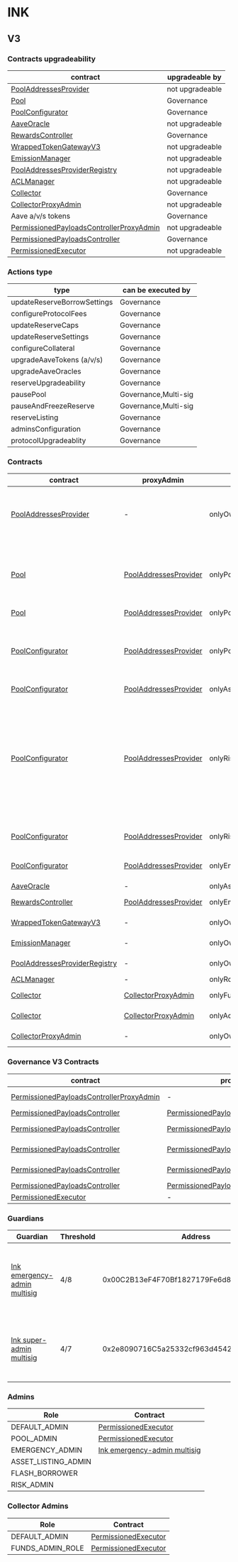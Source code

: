# INK 
## V3 
### Contracts upgradeability
| contract |upgradeable by |
|----------|----------|
|  [PoolAddressesProvider](https://explorer.inkonchain.com//address/0x4172E6aAEC070ACB31aaCE343A58c93E4C70f44D) |  not upgradeable | |--------|--------|
|  [Pool](https://explorer.inkonchain.com//address/0x2816cf15F6d2A220E789aA011D5EE4eB6c47FEbA) |  Governance | |--------|--------|
|  [PoolConfigurator](https://explorer.inkonchain.com//address/0x4f221e5c0B7103f7e3291E10097de6D9e3BfC02d) |  Governance | |--------|--------|
|  [AaveOracle](https://explorer.inkonchain.com//address/0x4758213271BFdC72224A7a8742dC865fC97756e1) |  not upgradeable | |--------|--------|
|  [RewardsController](https://explorer.inkonchain.com//address/0xD93e3Ae8f69D04d484d1652Ca569d4b0522414DF) |  Governance | |--------|--------|
|  [WrappedTokenGatewayV3](https://explorer.inkonchain.com//address/0xDe090EfCD6ef4b86792e2D84E55a5fa8d49D25D2) |  not upgradeable | |--------|--------|
|  [EmissionManager](https://explorer.inkonchain.com//address/0x9CbcEf2c44cF28ff2aa36Bff7BaB315398209A79) |  not upgradeable | |--------|--------|
|  [PoolAddressesProviderRegistry](https://explorer.inkonchain.com//address/0x501B4c19dd9C2e06E94dA7b6D5Ed4ddA013EC741) |  not upgradeable | |--------|--------|
|  [ACLManager](https://explorer.inkonchain.com//address/0x86E2938daE289763D4e09a7e42c5cCcA62Cf9809) |  not upgradeable | |--------|--------|
|  [Collector](https://explorer.inkonchain.com//address/0x9138E2cAdFEB23AFFdc0419F2912CaB8F135dba9) |  Governance | |--------|--------|
|  [CollectorProxyAdmin](https://explorer.inkonchain.com//address/0xd059ec2cf261858e23fb5a3a5debd929501e99e8) |  not upgradeable | |--------|--------|
|  Aave a/v/s tokens |  Governance | |--------|--------|
|  [PermissionedPayloadsControllerProxyAdmin](https://explorer.inkonchain.com//address/0x8a2de8be84a4c1650c6d225c31db28277adf1fc8) |  not upgradeable | |--------|--------|
|  [PermissionedPayloadsController](https://explorer.inkonchain.com//address/0x1dE9CB9420Dd1f2cCeFFf9393E126b800D413b7A) |  Governance | |--------|--------|
|  [PermissionedExecutor](https://explorer.inkonchain.com//address/0x1dF462e2712496373A347f8ad10802a5E95f053D) |  not upgradeable | |--------|--------|

### Actions type
| type |can be executed by |
|----------|----------|
|  updateReserveBorrowSettings |  Governance | |--------|--------|
|  configureProtocolFees |  Governance | |--------|--------|
|  updateReserveCaps |  Governance | |--------|--------|
|  updateReserveSettings |  Governance | |--------|--------|
|  configureCollateral |  Governance | |--------|--------|
|  upgradeAaveTokens (a/v/s) |  Governance | |--------|--------|
|  upgradeAaveOracles |  Governance | |--------|--------|
|  reserveUpgradeability |  Governance | |--------|--------|
|  pausePool |  Governance,Multi-sig | |--------|--------|
|  pauseAndFreezeReserve |  Governance,Multi-sig | |--------|--------|
|  reserveListing |  Governance | |--------|--------|
|  adminsConfiguration |  Governance | |--------|--------|
|  protocolUpgradeablity |  Governance | |--------|--------|

### Contracts
| contract |proxyAdmin |modifier |permission owner |functions |
|----------|----------|----------|----------|----------|
|  [PoolAddressesProvider](https://explorer.inkonchain.com//address/0x4172E6aAEC070ACB31aaCE343A58c93E4C70f44D) |  - |  onlyOwner |  [PermissionedExecutor](https://explorer.inkonchain.com//address/0x1dF462e2712496373A347f8ad10802a5E95f053D) |  setMarketId, setAddress, setAddressAsProxy, setPoolImpl, setPoolConfiguratorImpl, setPriceOracle, setACLManager, setACLAdmin, setPriceOracleSentinel, setPoolDataProvider | |--------|--------|--------|--------|--------|
|  [Pool](https://explorer.inkonchain.com//address/0x2816cf15F6d2A220E789aA011D5EE4eB6c47FEbA) |  [PoolAddressesProvider](https://explorer.inkonchain.com//address/0x4172E6aAEC070ACB31aaCE343A58c93E4C70f44D) |  onlyPoolConfigurator |  [PoolConfigurator](https://explorer.inkonchain.com//address/0x4f221e5c0B7103f7e3291E10097de6D9e3BfC02d) |  initReserve, dropReserve, setReserveInterestRateStrategyAddress, setConfiguration, updateBridgeProtocolFee, updateFlashloanPremiums, configureEModeCategory, resetIsolationModeTotalDebt | |--------|--------|--------|--------|--------|
|  [Pool](https://explorer.inkonchain.com//address/0x2816cf15F6d2A220E789aA011D5EE4eB6c47FEbA) |  [PoolAddressesProvider](https://explorer.inkonchain.com//address/0x4172E6aAEC070ACB31aaCE343A58c93E4C70f44D) |  onlyPoolAdmin |  [PermissionedExecutor](https://explorer.inkonchain.com//address/0x1dF462e2712496373A347f8ad10802a5E95f053D) |  rescueTokens | |--------|--------|--------|--------|--------|
|  [PoolConfigurator](https://explorer.inkonchain.com//address/0x4f221e5c0B7103f7e3291E10097de6D9e3BfC02d) |  [PoolAddressesProvider](https://explorer.inkonchain.com//address/0x4172E6aAEC070ACB31aaCE343A58c93E4C70f44D) |  onlyPoolAdmin |  [PermissionedExecutor](https://explorer.inkonchain.com//address/0x1dF462e2712496373A347f8ad10802a5E95f053D) |  dropReserve, dropReserve, updateAToken, updateStableDebtToken, updateVariableDebtToken, setReserveActive, updateBridgeProtocolFee, updateFlashloanPremiumTotal, updateFlashloanPremiumToProtocol | |--------|--------|--------|--------|--------|
|  [PoolConfigurator](https://explorer.inkonchain.com//address/0x4f221e5c0B7103f7e3291E10097de6D9e3BfC02d) |  [PoolAddressesProvider](https://explorer.inkonchain.com//address/0x4172E6aAEC070ACB31aaCE343A58c93E4C70f44D) |  onlyAssetListingOrPoolAdmins |  [PermissionedExecutor](https://explorer.inkonchain.com//address/0x1dF462e2712496373A347f8ad10802a5E95f053D) |  initReserves | |--------|--------|--------|--------|--------|
|  [PoolConfigurator](https://explorer.inkonchain.com//address/0x4f221e5c0B7103f7e3291E10097de6D9e3BfC02d) |  [PoolAddressesProvider](https://explorer.inkonchain.com//address/0x4172E6aAEC070ACB31aaCE343A58c93E4C70f44D) |  onlyRiskOrPoolAdmins |  [PermissionedExecutor](https://explorer.inkonchain.com//address/0x1dF462e2712496373A347f8ad10802a5E95f053D) |  setReserveBorrowing, setReserveBorrowing, configureReserveAsCollateral, setReserveStableRateBorrowing, setBorrowableInIsolation, setReserveFactor, setDebtCeiling, setSiloedBorrowing, setBorrowCap, setSupplyCap, setLiquidationProtocolFee, setEModeCategory, setAssetEModeCategory, setUnbackedMintCap, setReserveInterestRateStrategyAddress, setReserveFlashLoaning | |--------|--------|--------|--------|--------|
|  [PoolConfigurator](https://explorer.inkonchain.com//address/0x4f221e5c0B7103f7e3291E10097de6D9e3BfC02d) |  [PoolAddressesProvider](https://explorer.inkonchain.com//address/0x4172E6aAEC070ACB31aaCE343A58c93E4C70f44D) |  onlyRiskOrPoolOrEmergencyAdmins |  [PermissionedExecutor](https://explorer.inkonchain.com//address/0x1dF462e2712496373A347f8ad10802a5E95f053D), [Ink emergency-admin multisig](https://explorer.inkonchain.com//address/0x00C2B13eF4F70Bf1827179Fe6d8facF7cFf6AcD2) |  setReserveFreeze | |--------|--------|--------|--------|--------|
|  [PoolConfigurator](https://explorer.inkonchain.com//address/0x4f221e5c0B7103f7e3291E10097de6D9e3BfC02d) |  [PoolAddressesProvider](https://explorer.inkonchain.com//address/0x4172E6aAEC070ACB31aaCE343A58c93E4C70f44D) |  onlyEmergencyOrPoolAdmin |  [PermissionedExecutor](https://explorer.inkonchain.com//address/0x1dF462e2712496373A347f8ad10802a5E95f053D), [Ink emergency-admin multisig](https://explorer.inkonchain.com//address/0x00C2B13eF4F70Bf1827179Fe6d8facF7cFf6AcD2) |  setPoolPause, setReservePause | |--------|--------|--------|--------|--------|
|  [AaveOracle](https://explorer.inkonchain.com//address/0x4758213271BFdC72224A7a8742dC865fC97756e1) |  - |  onlyAssetListingOrPoolAdmins |  [PermissionedExecutor](https://explorer.inkonchain.com//address/0x1dF462e2712496373A347f8ad10802a5E95f053D) |  setAssetSources, setFallbackOracle | |--------|--------|--------|--------|--------|
|  [RewardsController](https://explorer.inkonchain.com//address/0xD93e3Ae8f69D04d484d1652Ca569d4b0522414DF) |  [PoolAddressesProvider](https://explorer.inkonchain.com//address/0x4172E6aAEC070ACB31aaCE343A58c93E4C70f44D) |  onlyEmissionManager |  [EmissionManager](https://explorer.inkonchain.com//address/0x9CbcEf2c44cF28ff2aa36Bff7BaB315398209A79) |  configureAssets, setTransferStrategy, setRewardOracle, setClaimer | |--------|--------|--------|--------|--------|
|  [WrappedTokenGatewayV3](https://explorer.inkonchain.com//address/0xDe090EfCD6ef4b86792e2D84E55a5fa8d49D25D2) |  - |  onlyOwner |  [PermissionedExecutor](https://explorer.inkonchain.com//address/0x1dF462e2712496373A347f8ad10802a5E95f053D) |  emergencyTokenTransfer, emergencyEtherTransfer | |--------|--------|--------|--------|--------|
|  [EmissionManager](https://explorer.inkonchain.com//address/0x9CbcEf2c44cF28ff2aa36Bff7BaB315398209A79) |  - |  onlyOwner |  [PermissionedExecutor](https://explorer.inkonchain.com//address/0x1dF462e2712496373A347f8ad10802a5E95f053D) |  setClaimer, setEmissionAdmin, setRewardsController | |--------|--------|--------|--------|--------|
|  [PoolAddressesProviderRegistry](https://explorer.inkonchain.com//address/0x501B4c19dd9C2e06E94dA7b6D5Ed4ddA013EC741) |  - |  onlyOwner |  [PermissionedExecutor](https://explorer.inkonchain.com//address/0x1dF462e2712496373A347f8ad10802a5E95f053D) |  registerAddressesProvider, unregisterAddressesProvider | |--------|--------|--------|--------|--------|
|  [ACLManager](https://explorer.inkonchain.com//address/0x86E2938daE289763D4e09a7e42c5cCcA62Cf9809) |  - |  onlyRole |  [PermissionedExecutor](https://explorer.inkonchain.com//address/0x1dF462e2712496373A347f8ad10802a5E95f053D) |  setRoleAdmin | |--------|--------|--------|--------|--------|
|  [Collector](https://explorer.inkonchain.com//address/0x9138E2cAdFEB23AFFdc0419F2912CaB8F135dba9) |  [CollectorProxyAdmin](https://explorer.inkonchain.com//address/0xd059Ec2CF261858e23fB5a3a5debD929501e99e8) |  onlyFundsAdmin |  [PermissionedExecutor](https://explorer.inkonchain.com//address/0x1dF462e2712496373A347f8ad10802a5E95f053D) |  approve, transfer, setFundsAdmin, createStream | |--------|--------|--------|--------|--------|
|  [Collector](https://explorer.inkonchain.com//address/0x9138E2cAdFEB23AFFdc0419F2912CaB8F135dba9) |  [CollectorProxyAdmin](https://explorer.inkonchain.com//address/0xd059Ec2CF261858e23fB5a3a5debD929501e99e8) |  onlyAdminOrRecipient |  [CollectorProxyAdmin](https://explorer.inkonchain.com//address/0xd059Ec2CF261858e23fB5a3a5debD929501e99e8), [PermissionedExecutor](https://explorer.inkonchain.com//address/0x1dF462e2712496373A347f8ad10802a5E95f053D) |  withdrawFromStream, cancelStream | |--------|--------|--------|--------|--------|
|  [CollectorProxyAdmin](https://explorer.inkonchain.com//address/0xd059ec2cf261858e23fb5a3a5debd929501e99e8) |  - |  onlyOwner |  [PermissionedExecutor](https://explorer.inkonchain.com//address/0x1dF462e2712496373A347f8ad10802a5E95f053D) |  changeProxyAdmin, upgrade, upgradeAndCall | |--------|--------|--------|--------|--------|

### Governance V3 Contracts 
| contract |proxyAdmin |modifier |permission owner |functions |
|----------|----------|----------|----------|----------|
|  [PermissionedPayloadsControllerProxyAdmin](https://explorer.inkonchain.com//address/0x8a2de8be84a4c1650c6d225c31db28277adf1fc8) |  - |  onlyOwner |  [PermissionedExecutor](https://explorer.inkonchain.com//address/0x1dF462e2712496373A347f8ad10802a5E95f053D) |  changeProxyAdmin, upgrade, upgradeAndCall | |--------|--------|--------|--------|--------|
|  [PermissionedPayloadsController](https://explorer.inkonchain.com//address/0x1dE9CB9420Dd1f2cCeFFf9393E126b800D413b7A) |  [PermissionedPayloadsControllerProxyAdmin](https://explorer.inkonchain.com//address/0x8A2dE8BE84A4c1650C6D225c31Db28277adf1fC8) |  onlyGuardian |  [Ink super-admin multisig](https://explorer.inkonchain.com//address/0x2e8090716C5a25332cf963d454250B88bf04E6dC) |  setExecutionDelay | |--------|--------|--------|--------|--------|
|  [PermissionedPayloadsController](https://explorer.inkonchain.com//address/0x1dE9CB9420Dd1f2cCeFFf9393E126b800D413b7A) |  [PermissionedPayloadsControllerProxyAdmin](https://explorer.inkonchain.com//address/0x8A2dE8BE84A4c1650C6D225c31Db28277adf1fC8) |  onlyOwnerOrGuardian |  [Ink super-admin multisig](https://explorer.inkonchain.com//address/0x2e8090716C5a25332cf963d454250B88bf04E6dC), [PermissionedExecutor](https://explorer.inkonchain.com//address/0x1dF462e2712496373A347f8ad10802a5E95f053D) |  updateGuardian | |--------|--------|--------|--------|--------|
|  [PermissionedPayloadsController](https://explorer.inkonchain.com//address/0x1dE9CB9420Dd1f2cCeFFf9393E126b800D413b7A) |  [PermissionedPayloadsControllerProxyAdmin](https://explorer.inkonchain.com//address/0x8A2dE8BE84A4c1650C6D225c31Db28277adf1fC8) |  onlyRescueGuardian |  [PermissionedExecutor](https://explorer.inkonchain.com//address/0x1dF462e2712496373A347f8ad10802a5E95f053D) |  emergencyTokenTransfer, emergencyEtherTransfer | |--------|--------|--------|--------|--------|
|  [PermissionedPayloadsController](https://explorer.inkonchain.com//address/0x1dE9CB9420Dd1f2cCeFFf9393E126b800D413b7A) |  [PermissionedPayloadsControllerProxyAdmin](https://explorer.inkonchain.com//address/0x8A2dE8BE84A4c1650C6D225c31Db28277adf1fC8) |  onlyPayloadsManagerOrGuardian |  [Ink super-admin multisig](https://explorer.inkonchain.com//address/0x2e8090716C5a25332cf963d454250B88bf04E6dC), [Ink super-admin multisig](https://explorer.inkonchain.com//address/0x2e8090716C5a25332cf963d454250B88bf04E6dC) |  cancelPayload | |--------|--------|--------|--------|--------|
|  [PermissionedPayloadsController](https://explorer.inkonchain.com//address/0x1dE9CB9420Dd1f2cCeFFf9393E126b800D413b7A) |  [PermissionedPayloadsControllerProxyAdmin](https://explorer.inkonchain.com//address/0x8A2dE8BE84A4c1650C6D225c31Db28277adf1fC8) |  onlyPayloadsManager |  [Ink super-admin multisig](https://explorer.inkonchain.com//address/0x2e8090716C5a25332cf963d454250B88bf04E6dC) |  createPayload | |--------|--------|--------|--------|--------|
|  [PermissionedExecutor](https://explorer.inkonchain.com//address/0x1dF462e2712496373A347f8ad10802a5E95f053D) |  - |  onlyOwner |  [PermissionedPayloadsController](https://explorer.inkonchain.com//address/0x1dE9CB9420Dd1f2cCeFFf9393E126b800D413b7A) |  executeTransaction | |--------|--------|--------|--------|--------|

### Guardians 
| Guardian |Threshold |Address |Owners |
|----------|----------|----------|----------|
|  [Ink emergency-admin multisig](https://explorer.inkonchain.com//address/0x00C2B13eF4F70Bf1827179Fe6d8facF7cFf6AcD2) |  4/8 |  0x00C2B13eF4F70Bf1827179Fe6d8facF7cFf6AcD2 |  [0x329c54289Ff5D6B7b7daE13592C6B1EDA1543eD4](https://explorer.inkonchain.com//address/0x329c54289Ff5D6B7b7daE13592C6B1EDA1543eD4), [0xc10EE2614B90944Bbc88587f19024941C6dc21e1](https://explorer.inkonchain.com//address/0xc10EE2614B90944Bbc88587f19024941C6dc21e1), [0x2746F3BA4F69Ac0B4462208aC1B5c1e5a981dCcA](https://explorer.inkonchain.com//address/0x2746F3BA4F69Ac0B4462208aC1B5c1e5a981dCcA), [0x26de2b9E15886b21dd86ec57C2f4983A98458FCe](https://explorer.inkonchain.com//address/0x26de2b9E15886b21dd86ec57C2f4983A98458FCe), [0xaFe7AB320A37b731D5cA37Ba85802f26F3b75469](https://explorer.inkonchain.com//address/0xaFe7AB320A37b731D5cA37Ba85802f26F3b75469), [0x13e42804884a2da5874fB2a615adC2d81C710B36](https://explorer.inkonchain.com//address/0x13e42804884a2da5874fB2a615adC2d81C710B36), [0x22E13B9A650D75dfA8cAB4170f93fDFA5E3c8220](https://explorer.inkonchain.com//address/0x22E13B9A650D75dfA8cAB4170f93fDFA5E3c8220), [0xf27e36cFfACE56E6acBCf0Acf0229147d57647AB](https://explorer.inkonchain.com//address/0xf27e36cFfACE56E6acBCf0Acf0229147d57647AB) | |--------|--------|--------|--------|
|  [Ink super-admin multisig](https://explorer.inkonchain.com//address/0x2e8090716C5a25332cf963d454250B88bf04E6dC) |  4/7 |  0x2e8090716C5a25332cf963d454250B88bf04E6dC |  [0x26de2b9E15886b21dd86ec57C2f4983A98458FCe](https://explorer.inkonchain.com//address/0x26de2b9E15886b21dd86ec57C2f4983A98458FCe), [0xaFe7AB320A37b731D5cA37Ba85802f26F3b75469](https://explorer.inkonchain.com//address/0xaFe7AB320A37b731D5cA37Ba85802f26F3b75469), [0x13e42804884a2da5874fB2a615adC2d81C710B36](https://explorer.inkonchain.com//address/0x13e42804884a2da5874fB2a615adC2d81C710B36), [0x22E13B9A650D75dfA8cAB4170f93fDFA5E3c8220](https://explorer.inkonchain.com//address/0x22E13B9A650D75dfA8cAB4170f93fDFA5E3c8220), [0xf27e36cFfACE56E6acBCf0Acf0229147d57647AB](https://explorer.inkonchain.com//address/0xf27e36cFfACE56E6acBCf0Acf0229147d57647AB), [0xE1436888Ae97c44D92eC13bc96D4915055aB4340](https://explorer.inkonchain.com//address/0xE1436888Ae97c44D92eC13bc96D4915055aB4340), [0x2746F3BA4F69Ac0B4462208aC1B5c1e5a981dCcA](https://explorer.inkonchain.com//address/0x2746F3BA4F69Ac0B4462208aC1B5c1e5a981dCcA) | |--------|--------|--------|--------|

### Admins 
| Role |Contract |
|----------|----------|
|  DEFAULT_ADMIN |  [PermissionedExecutor](https://explorer.inkonchain.com//address/0x1dF462e2712496373A347f8ad10802a5E95f053D) | |--------|--------|
|  POOL_ADMIN |  [PermissionedExecutor](https://explorer.inkonchain.com//address/0x1dF462e2712496373A347f8ad10802a5E95f053D) | |--------|--------|
|  EMERGENCY_ADMIN |  [Ink emergency-admin multisig](https://explorer.inkonchain.com//address/0x00C2B13eF4F70Bf1827179Fe6d8facF7cFf6AcD2) | |--------|--------|
|  ASSET_LISTING_ADMIN |   | |--------|--------|
|  FLASH_BORROWER |   | |--------|--------|
|  RISK_ADMIN |   | |--------|--------|

### Collector Admins 
| Role |Contract |
|----------|----------|
|  DEFAULT_ADMIN |  [PermissionedExecutor](https://explorer.inkonchain.com//address/0x1dF462e2712496373A347f8ad10802a5E95f053D) | |--------|--------|
|  FUNDS_ADMIN_ROLE |  [PermissionedExecutor](https://explorer.inkonchain.com//address/0x1dF462e2712496373A347f8ad10802a5E95f053D) | |--------|--------|

